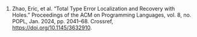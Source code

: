 1. Zhao, Eric, et al. “Total Type Error Localization and Recovery with Holes.” Proceedings of the ACM on Programming Languages, vol. 8, no. POPL, Jan. 2024, pp. 2041–68. Crossref, <a href='https://doi.org/10.1145/3632910' target='_blank'>https://doi.org/10.1145/3632910</a>.